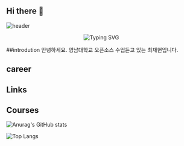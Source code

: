## Hi there 👋
![header](https://capsule-render.vercel.app/api?type=waving&color=0:36D1DC,100:5B86E5&height=200&section=header&text=Hi%20I'm%20YourName!&fontSize=40&fontColor=ffffff)

<p align="center">
  <img src="https://readme-typing-svg.demolab.com?font=Fira+Code&size=24&pause=1000&center=true&vCenter=true&width=435&lines=Welcome+to+my+GitHub!;I'm+a+full-stack+developer.;I+❤️+React+and+Python." alt="Typing SVG" />
</p>


##introdution
안녕하세요.
영남대학교 오픈소스 수업듣고 있는 최재현입니다.

## career


## Links


## Courses
![Anurag's GitHub stats](https://github-readme-stats.vercel.app/api?username=choijh2da&show_icons=true&theme=radical)

![Top Langs](https://github-readme-stats.vercel.app/api/top-langs/?username=choijh2da&layout=compact)
